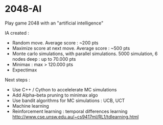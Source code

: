 # 2048-AI
Play game 2048 with an "artificial intelligence"

IA created :
- Random move. Average score : ~200 pts
- Maximize score at next move. Average score : ~500 pts
- Monte carlo simulations, with parallel simulations. 5000 simulation, 6 nodes deep : up to 70.000 pts
- Minimax : max > 120.000 pts
- Expectimax

Next steps :
- Use C++ / Cython to accelelerate MC simulations
- Add Alpha–beta pruning to minimax algo
- Use bandit algorithms for MC simulations : UCB, UCT
- Machine learning
- Reinforcement learning : temporal differences learning
http://www.cse.unsw.edu.au/~cs9417ml/RL1/tdlearning.html

